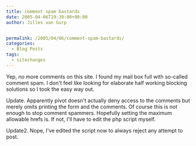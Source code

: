 ```yaml
---
title: comment spam bastards
date: 2005-04-06T19:39:00+00:00
author: Jilles van Gurp


permalink: /2005/04/06/comment-spam-bastards/
categories:
  - Blog Posts
tags:
  - sitechanges
---
```

 Yep, no more comments on this site. I found my mail box full with so-called comment spam. I don't feel like looking for elaborate half working blocking solutions so I took the easy way out.

Update. Apparently pivot doesn't actually deny access to the comments but merely omits printing the form and the comments. Of course this is not enough to stop comment spammers. Hopefully setting the maximum allowable hrefs is. If not, I'll have to edit the php script myself.

Update2. Nope, I've edited the script now to always reject any attempt to post. 